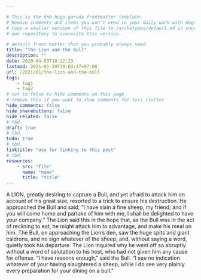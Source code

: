 ```yaml
---

# This is the dnb-hugo-garuda frontmatter template. 
# Remove comments and items you won't need in your daily work with Hugo.
# Copy a smaller version of this file to /archetypes/default.md in your
# own repository to overwrite this version.

# default front matter that you probably always need:
title: "The Lion and the Bull"
description: ""
date: 2020-04-03T10:22:23
lastmod: 2021-01-20T19:03:47+07:00
url: /2021/01/the-lion-and-the-bull
tags:
    - tag1
    - tag2
# set to false to hide comments on this page
# remove this if you want to show comments for less clutter
hide_comments: false
hide_sharebuttons: false
hide_related: false
# tbd.
draft: true
# tbd.
todo: true
# tbd.
linktitle: "use for linking to this post"
# tbd.
resources:
    - src: "file"
      name: "name"
      title: "title"
---
```

A LION, greatly desiring to capture a Bull, and yet afraid to attack him on account of his great size, resorted to a trick to ensure his destruction. He approached the Bull and said, “I have slain a fine sheep, my friend; and if you will come home and partake of him with me, I shall be delighted to have your company.” The Lion said this in the hope that, as the Bull was in the act of reclining to eat, he might attack him to advantage, and make his meal on him. The Bull, on approaching the Lion’s den, saw the huge spits and giant caldrons, and no sign whatever of the sheep, and, without saying a word, quietly took his departure. The Lion inquired why he went off so abruptly without a word of salutation to his host, who had not given him any cause for offense. “I have reasons enough,” said the Bull. “I see no indication whatever of your having slaughtered a sheep, while I do see very plainly every preparation for your dining on a bull.”
